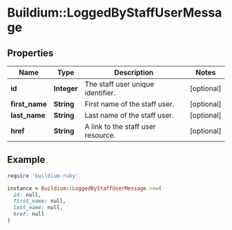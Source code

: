 # Buildium::LoggedByStaffUserMessage

## Properties

| Name | Type | Description | Notes |
| ---- | ---- | ----------- | ----- |
| **id** | **Integer** | The staff user unique identifier. | [optional] |
| **first_name** | **String** | First name of the staff user. | [optional] |
| **last_name** | **String** | Last name of the staff user. | [optional] |
| **href** | **String** | A link to the staff user resource. | [optional] |

## Example

```ruby
require 'buildium-ruby'

instance = Buildium::LoggedByStaffUserMessage.new(
  id: null,
  first_name: null,
  last_name: null,
  href: null
)
```

